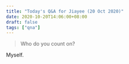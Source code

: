 ```yaml
---
title: "Today's Q&A for Jiayee (20 Oct 2020)"
date: 2020-10-20T14:06:00+08:00
draft: false
tags: ["qna"]
---
```

> Who do you count on?

Myself.
